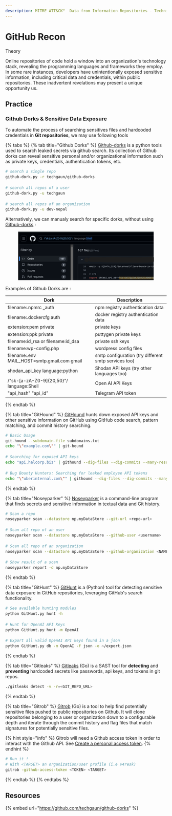 ```yaml
---
description: MITRE ATT&CK™  Data from Information Repositories - Technique T1213
---
```


# GitHub Recon

Theory

Online repositories of code hold a window into an organization's technology stack, revealing the programming languages and frameworks they employ. In some rare instances, developers have unintentionally exposed sensitive information, including critical data and credentials, within public repositories. These inadvertent revelations may present a unique opportunity us.

## Practice

### Github Dorks & Sensitive Data Exposure

To automate the process of searching sensitives files and hardcoded credentials in **Git repositories**, we may use following tools

{% tabs %}
{% tab title="Github Dorks" %}
[Github-dorks](https://github.com/techgaun/github-dorks) is a python tools used to search leaked secrets via github search. Its collection of Github dorks can reveal sensitive personal and/or organizational information such as private keys, credentials, authentication tokens, etc.&#x20;

```bash
# search a single repo
github-dork.py -r techgaun/github-dorks

# search all repos of a user
github-dork.py -u techgaun  

# search all repos of an organization
github-dork.py -u dev-nepal
```

Alternatively, we can manualy search for specific dorks, without using [Github-dorks](https://github.com/techgaun/github-dorks) :&#x20;

<figure><img src="../../.gitbook/assets/Capture d’écran_2024-08-22_00-29-55 (1).png" alt=""><figcaption></figcaption></figure>

Examples of Github Dorks are :

| Dork                                           | Description                                          |
| ---------------------------------------------- | ---------------------------------------------------- |
| filename:.npmrc \_auth                         | npm registry authentication data                     |
| filename:.dockercfg auth                       | docker registry authentication data                  |
| extension:pem private                          | private keys                                         |
| extension:ppk private                          | puttygen private keys                                |
| filename:id\_rsa or filename:id\_dsa           | private ssh keys                                     |
| filename:wp-config.php                         | wordpress config files                               |
| filename:.env MAIL\_HOST=smtp.gmail.com gmail  | smtp configuration (try different smtp services too) |
| shodan\_api\_key language:python               | Shodan API keys (try other languages too)            |
| /"sk-\[a-zA-Z0-9]{20,50}"/ language:Shell      | Open AI API Keys                                     |
| "api\_hash" "api\_id"                          | Telegram API token                                   |
{% endtab %}

{% tab title="GitHound" %}
[GitHound](https://github.com/tillson/git-hound) hunts down exposed API keys and other sensitive information on GitHub using GitHub code search, pattern matching, and commit history searching.

```bash
# Basic Usage
git-hound --subdomain-file subdomains.txt
echo "\"example.com\"" | git-hound

# Searching for exposed API keys
echo "api.halcorp.biz" | githound --dig-files --dig-commits --many-results --rules halcorp-api-regexes.txt --results-only | python halapitester.py

# Bug Bounty Hunters: Searching for leaked employee API tokens
echo "\"uberinternal.com\"" | githound --dig-files --dig-commits --many-results --languages common-languages.txt --threads 100
```
{% endtab %}

{% tab title="Noseyparker" %}
[Noseyparker](https://github.com/praetorian-inc/noseyparker) is a command-line program that finds secrets and sensitive information in textual data and Git history.

```bash
# Scan a repo
noseyparker scan --datastore np.myDataStore --git-url <repo-url>

# Scan all repo of an user
noseyparker scan --datastore np.myDataStore --github-user <username>

# Scan all repo of an organization
noseyparker scan --datastore np.myDataStore --github-organization <NAME>

# Show result of a scan
noseyparker report -d np.myDataStore
```
{% endtab %}

{% tab title="GitHunt" %}
[GitHunt](https://github.com/v4resk/GitHunt) is a (Python) tool for detecting sensitive data exposure in GitHub repositories, leveraging GitHub's search functionality.

```bash
# See available hunting modules
python GitHunt.py hunt -h

# Hunt for OpenAI API Keys
python GitHunt.py hunt -m OpenAI

# Export all valid OpenAI API keys found in a json 
python GitHunt.py db -m OpenAI -f json -o ~/export.json
```
{% endtab %}

{% tab title="Gitleaks" %}
[Gitleaks](https://github.com/gitleaks/gitleaks) (Go) is a SAST tool for **detecting** and **preventing** hardcoded secrets like passwords, api keys, and tokens in git repos.

```bash
./gitleaks detect -v -r=<GIT_REPO_URL>
```
{% endtab %}

{% tab title="Gitrob" %}
[Gitrob](https://github.com/michenriksen/gitrob) (Go) is a tool to help find potentially sensitive files pushed to public repositories on Github. It will clone repositories belonging to a user or organization down to a configurable depth and iterate through the commit history and flag files that match signatures for potentially sensitive files.

{% hint style="info" %}
Gitrob will need a Github access token in order to interact with the Github API. See [Create a personal access token](https://help.github.com/articles/creating-a-personal-access-token-for-the-command-line/).
{% endhint %}

```bash
# Run it !
# With <TARGET> an organization/user profile (i.e v4resk)
gitrob -github-access-token <TOKEN> <TARGET> 
```
{% endtab %}
{% endtabs %}

## Resources

{% embed url="https://github.com/techgaun/github-dorks" %}

